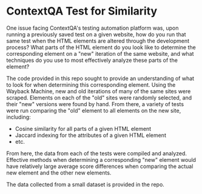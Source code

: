 # ContextQA Test for Similarity

One issue facing ContextQA's testing automation platform was, upon running a previously saved test on a given website, how do you run that same test when the HTML elements are altered through the development process? What parts of the HTML element do you look like to determine the corresponding element on a "new" iteration of the same website, and what techniques do you use to most effectively analyze these parts of the element? 

The code provided in this repo sought to provide an understanding of what to look for when determining this corresponding element. Using the Wayback Machine, new and old iterations of many of the same sites were scraped. Elements on each of the "old" sites were randomly selected, and their "new" versions were found by hand. From there, a variety of tests were run comparing the "old" element to all elements on the new site, including: 

- Cosine similarity for all parts of a given HTML element
- Jaccard indexing for the attributes of a given HTML element
- etc. 

From here, the data from each of the tests were compiled and analyzed. Effective methods when determining a corresponding "new" element would have relatively large average score differences when comparing the actual new element and the other new elements.

The data collected from a small dataset is provided in the repo. 
